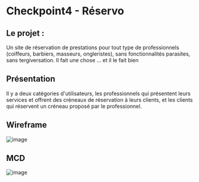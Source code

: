 # Checkpoint4 - Réservo

## Le projet :

Un site de réservation de prestations pour tout type de professionnels (coiffeurs, barbiers, masseurs, ongleristes), sans fonctionnalités parasites, sans tergiversation. Il fait une chose ... et il le fait bien

## Présentation

Il y a deux catégories d'utilisateurs, les professionnels qui présentent leurs services et offrent des créneaux de réservation à leurs clients, et les clients qui réservent un créneau proposé par le professionnel.

## Wireframe

![image](https://github.com/DevChris38/Checkpoint4/assets/124736625/c915cad7-da03-4d09-9c71-84dd9e023f8a)

## MCD

![image](https://github.com/DevChris38/Checkpoint4/assets/124736625/d1417201-28f1-48ce-9cbc-d7086ceaf9ce)
